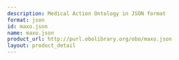 ```yaml
---
description: Medical Action Ontology in JSON format
format: json
id: maxo.json
name: maxo.json
product_url: http://purl.obolibrary.org/obo/maxo.json
layout: product_detail
---
```


